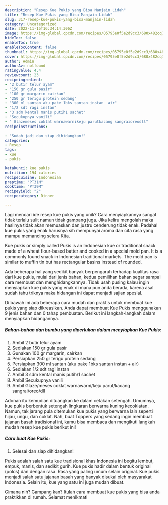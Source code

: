 ```yaml
---
description: "Resep Kue Pukis yang Bisa Manjain Lidah"
title: "Resep Kue Pukis yang Bisa Manjain Lidah"
slug: 317-resep-kue-pukis-yang-bisa-manjain-lidah
category: Uncategorized
date: 2022-11-15T16:34:14.306Z
image: https://img-global.cpcdn.com/recipes/05795e0f5e2d9cc3/680x482cq70/kue-pukis-foto-resep-utama.jpg
hideToc: false
enableToc: true
enableTocContent: false
thumbnail: https://img-global.cpcdn.com/recipes/05795e0f5e2d9cc3/680x482cq70/kue-pukis-foto-resep-utama.jpg
cover: https://img-global.cpcdn.com/recipes/05795e0f5e2d9cc3/680x482cq70/kue-pukis-foto-resep-utama.jpg
author: Admin
authorAv: notfound
ratingvalue: 4.4
reviewcount: 23
recipeingredient:
- "2 butir telur ayam"
- "150 gr gula pasir"
- "100 gr margarin cairkan"
- "250 gr terigu protein sedang"
- "300 ml santan aku pake 1bks santan instan  air"
- "1/2 sdt ragi instan"
- "3 sdm kental manis putih1 sachet"
- "Secukupnya vanili"
- " Glazemeses coklat warnawarnikeju parutkacang sangraioreodll"
recipeinstructions:

- "Sudah jadi dan siap dihidangkan!"
categories:
- Resep
tags:
- kue
- pukis

katakunci: kue pukis 
nutrition: 194 calories
recipecuisine: Indonesian
preptime: "PT31M"
cooktime: "PT39M"
recipeyield: "2"
recipecategory: Dinner

---
```





Lagi mencari ide resep kue pukis yang unik? Cara menyiapkannya sangat tidak terlalu sulit namun tidak gampang juga. Jika keliru mengolah maka hasilnya tidak akan memuaskan dan justru cenderung tidak enak. Padahal kue pukis yang enak harusnya sih mempunyai aroma dan cita rasa yang mampu memancing selera Kita.





Kue pukis or simply called Pukis is an Indonesian kue or traditional snack made of a wheat flour-based batter and cooked in a special mold pan. It is a commonly found snack in Indonesian traditional markets. The mold pan is similar to muffin tin but has rectangular basins instead of rounded.

Ada beberapa hal yang sedikit banyak berpengaruh terhadap kualitas rasa dari kue pukis, mulai dari jenis bahan, kedua pemilihan bahan segar sampai cara membuat dan menghidangkannya. Tidak usah pusing kalau ingin menyiapkan kue pukis yang enak di mana pun anda berada, karena asal sudah tahu triknya maka hidangan ini dapat menjadi sajian spesial.






Di bawah ini ada beberapa cara mudah dan praktis untuk membuat kue pukis yang siap dikreasikan. Anda dapat membuat Kue Pukis menggunakan 9 jenis bahan dan 0 tahap pembuatan. Berikut ini langkah-langkah dalam menyiapkan hidangannya.

<!--inarticleads1-->

##### Bahan-bahan dan bumbu yang diperlukan dalam menyiapkan Kue Pukis:

1. Ambil 2 butir telur ayam
1. Sediakan 150 gr gula pasir
1. Gunakan 100 gr margarin, cairkan
1. Persiapkan 250 gr terigu protein sedang
1. Persiapkan 300 ml santan (aku pake 1bks santan instan + air)
1. Sediakan 1/2 sdt ragi instan
1. Ambil 3 sdm kental manis putih/1 sachet
1. Ambil Secukupnya vanili
1. Ambil  Glaze/meses coklat warnawarni/keju parut/kacang sangrai/oreo/dll


Adonan itu kemudian dituangkan ke dalam cetakan setengah. Umumnya, kue pukis berbentuk setengah lingkaran berwarna kuning kecoklatan. Namun, tak jarang pula ditemukan kue pukis yang berwarna lain seperti hijau, ungu, dan coklat. Nah, buat Toppers yang sedang ingin membuat jajanan basah tradisional ini, kamu bisa membaca dan mengikuti langkah mudah resep kue pukis berikut ini! 

<!--inarticleads2-->

##### Cara buat Kue Pukis:


1. Selesai dan siap dihidangkan!

Pukis adalah salah satu kue tradisional khas Indonesia ini begitu lembut, empuk, manis, dan sedikit gurih. Kue pukis hadir dalam bentuk original (polos) dan dengan rasa. Rasa yang paling umum selain original. Kue pukis menjadi salah satu jajanan basah yang banyak disukai oleh masyarakat Indonesia. Selain itu, kue yang satu ini juga mudah dibuat. 

Gimana nih? Gampang kan? Itulah cara membuat kue pukis yang bisa anda praktikkan di rumah. Selamat menikmati
